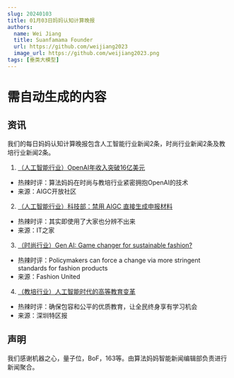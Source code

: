 ```yaml
---
slug: 20240103
title: 01月03日妈妈认知计算晚报
authors:
  name: Wei Jiang
  title: Suanfamama Founder
  url: https://github.com/weijiang2023
  image_url: https://github.com/weijiang2023.png
tags: [垂类大模型]
---
```


# 需自动生成的内容
## 资讯
我们的每日妈妈认知计算晚报包含人工智能行业新闻2条，时尚行业新闻2条及教培行业新闻2条。

1. [（人工智能行业）OpenAI年收入突破16亿美元](https://mp.weixin.qq.com/s/JGsj97ipz_zyk2Xvq5Netg)
* 热辣时评：算法妈妈在时尚与教培行业紧密拥抱OpenAI的技术
* 来源：AIGC开放社区

2. [（人工智能行业）科技部：禁用 AIGC 直接生成申报材料](https://www.ithome.com/0/743/159.htm)
* 热辣时评：其实即使用了大家也分辨不出来
* 来源：IT之家

3. [（时尚行业）Gen AI: Game changer for sustainable fashion?](https://fashionunited.com/news/business/gen-ai-game-changer-for-sustainable-fashion/2024010357643)
* 热辣时评：Policymakers can force a change via more stringent standards for fashion products
* 来源：Fashion United

4. [（教培行业）人工智能时代的高等教育变革](https://new.qq.com/rain/a/20231208A02GL200)
* 热辣时评：确保包容和公平的优质教育，让全民终身享有学习机会
* 来源：深圳特区报

## 声明

我们感谢机器之心，量子位，BoF，163等。由算法妈妈智能新闻编辑部负责进行新闻聚合。